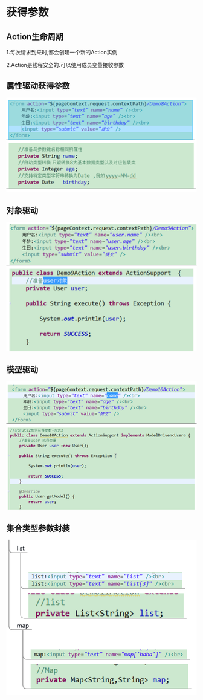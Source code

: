 # 获得参数

## Action生命周期

1.每次请求到来时,都会创建一个新的Action实例

2.Action是线程安全的.可以使用成员变量接收参数

## 属性驱动获得参数

![](../../.gitbook/assets/image%20%28158%29.png)

## 对象驱动

![](../../.gitbook/assets/image%20%28181%29.png)

## 模型驱动

![](../../.gitbook/assets/image%20%28128%29.png)

## 集合类型参数封装

![](../../.gitbook/assets/image%20%28231%29.png)

